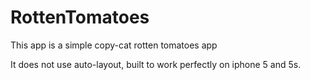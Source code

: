 # RottenTomatoes

This app is a simple copy-cat rotten tomatoes app

It does not use auto-layout, built to work perfectly on iphone 5 and 5s.
